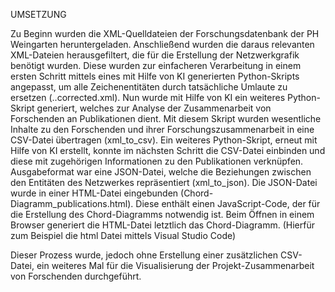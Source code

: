 UMSETZUNG   

Zu Beginn wurden die XML-Quelldateien der Forschungsdatenbank der PH Weingarten heruntergeladen. Anschließend wurden die daraus relevanten XML-Dateien herausgefiltert, die für die Erstellung der Netzwerkgrafik benötigt wurden. Diese wurden zur einfacheren Verarbeitung in einem ersten Schritt mittels eines mit Hilfe von KI generierten Python-Skripts angepasst, um alle Zeichenentitäten durch tatsächliche Umlaute zu ersetzen (..corrected.xml). Nun wurde mit Hilfe von KI ein weiteres Python-Skript generiert, welches zur Analyse der Zusammenarbeit von Forschenden an Publikationen dient. Mit diesem Skript wurden wesentliche Inhalte zu den Forschenden und ihrer Forschungszusammenarbeit in eine CSV-Datei übertragen (xml_to_csv). Ein weiteres Python-Skript, erneut mit Hilfe von KI erstellt, konnte im nächsten Schritt die CSV-Datei einbinden und diese mit zugehörigen Informationen zu den Publikationen verknüpfen. Ausgabeformat war eine JSON-Datei, welche die Beziehungen zwischen den Entitäten des Netzwerkes repräsentiert (xml_to_json). Die JSON-Datei wurde in einer HTML-Datei eingebunden (Chord-Diagramm_publications.html). Diese enthält einen JavaScript-Code, der für die Erstellung des Chord-Diagramms notwendig ist. Beim Öffnen in einem Browser generiert die HTML-Datei letztlich das Chord-Diagramm. (Hierfür zum Beispiel die html Datei mittels Visual Studio Code)

Dieser Prozess wurde, jedoch ohne Erstellung einer zusätzlichen CSV-Datei, ein weiteres Mal für die Visualisierung der Projekt-Zusammenarbeit von Forschenden durchgeführt. 
